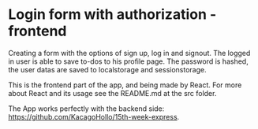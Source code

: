 # Login form with authorization - frontend

Creating a form with the options of sign up, log in and signout.
The logged in user is able to save to-dos to his profile page.
The password is hashed, the user datas are saved to localstorage and sessionstorage.

This is the frontend part of the app, and being made by React. For more about React and its usage see the README.md at the src folder.

The App works perfectly with the backend side: https://github.com/KacagoHollo/15th-week-express.
